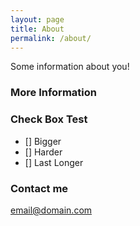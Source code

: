 ```yaml
---
layout: page
title: About
permalink: /about/
---
```


Some information about you!

### More Information
### Check Box Test

- [] Bigger
- [] Harder
- [] Last Longer


### Contact me

[email@domain.com](mailto:email@domain.com)
